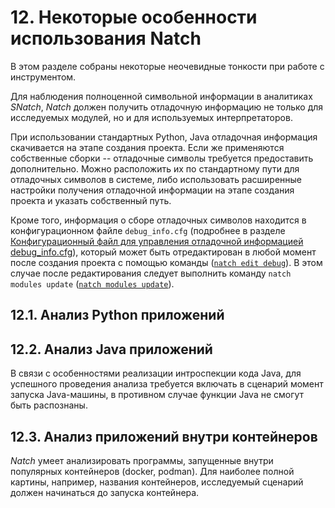 <div style="page-break-before:always;">
</div>

# <a name="natch_features"></a>12. Некоторые особенности использования Natch

В этом разделе собраны некоторые неочевидные тонкости при работе с инструментом.

Для наблюдения полноценной символьной информации в аналитиках *SNatch*, *Natch*
должен получить отладочную информацию не только для исследуемых модулей, но и для
используемых интерпретаторов.

При использовании стандартных Python, Java отладочная информация скачивается на
этапе создания проекта. Если же применяются собственные сборки -- отладочные символы
требуется предоставить дополнительно. Можно расположить их по стандартному пути для
отладочных символов в системе, либо использовать расширенные настройки получения
отладочной информации на этапе создания проекта и указать собственный путь.

Кроме того, информация о сборе отладочных символов находится в конфигурационном файле
`debug_info.cfg` (подробнее в разделе
[Конфигурационный файл для управления отладочной информацией debug_info.cfg](17_app_configs.md#debug_config)),
который может быть отредактирован в любой момент после создания проекта
с помощью команды ([`natch edit debug`](3_natch_cmd.md#natch_cmd_edit)).
В этом случае после редактирования следует выполнить команду `natch modules update`
([`natch modules update`](3_natch_cmd.md#natch_cmd_modules_update)).

## <a name="features_python"></a>12.1. Анализ Python приложений

## <a name="features_java"></a>12.2. Анализ Java приложений

В связи с особенностями реализации интроспекции кода Java, для успешного проведения анализа
требуется включать в сценарий момент запуска Java-машины, в противном случае функции Java
не смогут быть распознаны.

## <a name="features_container"></a>12.3. Анализ приложений внутри контейнеров

*Natch* умеет анализировать программы, запущенные внутри популярных контейнеров (docker, podman).
Для наиболее полной картины, например, названия контейнеров, исследуемый сценарий должен начинаться
до запуска контейнера.

